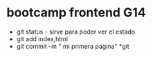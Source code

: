 # bootcamp frontend G14

* git status - sirve para poder ver el estado
* git add index,html
* git commit -m " mi primera pagina"
*git 